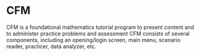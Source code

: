 # CFM
CFM is a foundational mathematics tutorial program to present content and to administer practice problems and assessment
CFM consists of several components, including an opening/login screen, main menu, scenario reader, practicer, data analyzer, etc.
